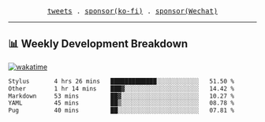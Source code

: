 <p align="center">
  <samp>
    <a href="https://twitter.com/everfu8">tweets</a> .
    <a href="https://ko-fi.com/everfu">sponsor(ko-fi)</a> . 
    <a href="https://s3.qjqq.cn/47/663742bac8e52.webp!color">sponsor(Wechat)</a>
  </samp>
</p>

---

## 📊 Weekly Development Breakdown

[![wakatime](https://wakatime.com/badge/user/0fcef314-a9cd-4509-9880-5cdb2158a775.svg)](https://wakatime.com/@0fcef314-a9cd-4509-9880-5cdb2158a775)

<!--START_SECTION:waka-->

```txt
Stylus       4 hrs 26 mins   █████████████░░░░░░░░░░░░   51.50 %
Other        1 hr 14 mins    ███▓░░░░░░░░░░░░░░░░░░░░░   14.42 %
Markdown     53 mins         ██▓░░░░░░░░░░░░░░░░░░░░░░   10.27 %
YAML         45 mins         ██▒░░░░░░░░░░░░░░░░░░░░░░   08.78 %
Pug          40 mins         ██░░░░░░░░░░░░░░░░░░░░░░░   07.81 %
```

<!--END_SECTION:waka-->